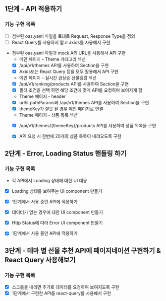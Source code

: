 ## 1단계 - API 적용하기

### 기능 구현 목록
- [ ] 첨부된 oas.yaml 파일을 토대로 Request, Response Type을 정의
- [ ] React Query를 사용하지 말고 axios를 사용해서 구현
- 첨부된 oas.yaml 파일과 mock API URL을 사용해서 API 구현
  - 메인 페이지 - Theme 카테고리 섹션
  - [x] /api/v1/themes API를 사용하여 Section을 구현
  - [x] Axios또는 React Query 등을 모두 활용해서 API 구현
  - 메인 페이지 - 실시간 급상승 선물랭킹 섹션
  - [x] /api/v1/ranking/products API를 사용하여 Section을 구현
  - [x] 필터 조건을 선택 하면 해당 조건에 맞게 API를 요청하여 보여지게 함
  - Theme 페이지 - header
  - [x] url의 pathParams와 /api/v1/themes API를 사용하여 Section을 구현
  - [x] themeKey가 잘못 된 경우 메인 페이지로 연결
  - Theme 페이지 - 상품 목록 섹션
  - [x] /api/v1/themes/{themeKey}/products API를 사용하여 상품 목록을 구현
  - [x] API 요청 시 한번에 20개의 상품 목록이 내려오도록 구현


## 2단계 - Error, Loading Status 핸들링 하기

### 기능 구현 목록
- 각 API에서 Loading 상태에 대한 UI 대응
- [x] Loading 상태를 보여주는 UI component 만들기
- [x] 1단계에서 사용 중인 API에 적용하기

- [x] 데이터가 없는 경우에 대한 UI component 만들기
- [x] Http Status에 따라 Error UI component 만들기
- [x] 1단계에서 사용 중인 API에 적용하기


## 3단계 - 테마 별 선물 추천 API에 페이지네이션 구현하기 & React Query 사용해보기

### 기능 구현 목록
- [x] 스크롤을 내리면 추가로 데이터를 요청하여 보여지도록 구현
- [x] 1단계에서 구현한 API를 react-query를 사용해서 구현